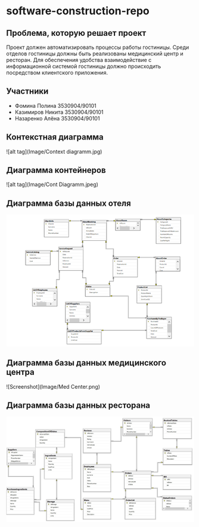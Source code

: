 # software-construction-repo
## Проблема, которую решает проект
Проект должен автоматизировать процессы работы гостиницы. Среди отделов гостиницы должны быть реализованы медицинский центр и ресторан. Для обеспечения удобства взаимодействие с информационной системой гостиницы должно происходить посредством клиентского приложения. 




## Участники

- Фомина Полина 3530904/90101
- Казимиров Никита 3530904/90101
- Назаренко Алёна 3530904/90101


## Контекстная диаграмма
![alt tag](Image/Context diagramm.jpg)
## Диаграмма контейнеров
![alt tag](Image/Cont Diagramm.jpeg)
## Диаграмма базы данных отеля
![Screenshot](Image/Hotel.png)
## Диаграмма базы данных медицинского центра
![Screenshot](Image/Med Center.png)
## Диаграмма базы данных ресторана
![alt tag](Image/Rest.jpg)
